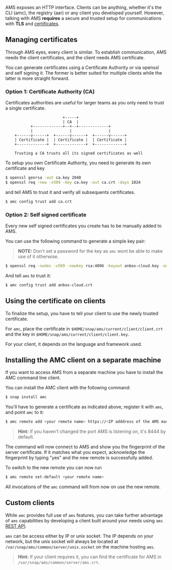 AMS exposes an HTTP interface. Clients can be anything, whether it's the CLI (amc), the registry (aar) or any client you developed yourself.
However, talking with AMS **requires** a secure and trusted setup for communications with **TLS** and [certificates](https://en.wikipedia.org/wiki/X.509).

## Managing certificates

Through AMS eyes, every client is similar. To establish communication, AMS needs the client certificates, and the client needs AMS certificate.

You can generate certificates using a Certificate Authority or via openssl and self signing it. The former is better suited for multiple clients while the latter is more straight forward.

### Option 1: Certificate Authority (CA)

Certificates authorities are useful for larger teams as you only need to trust a single certificate. 

```text
                         +-----+
                         | CA  |
           +-------------+--+--+-------------+
           |                |                |
    +------v------+  +------v------+  +------v------+
    | Certificate |  | Certificate |  | Certificate |
    +-------------+  +-------------+  +-------------+

    Trusting a CA trusts all its signed certificates as well
```

To setup you own Certificate Authority, you need to generate its own certificate and key

```bash
$ openssl genrsa -out ca.key 2048
$ openssl req -new -x509 -key ca.key -out ca.crt -days 1024
```

and tell AMS to trust it and verify all subsequents certificates.

```bash
$ amc config trust add ca.crt
```


### Option 2: Self signed certificate

Every new self signed certificates you create has to be manually added to AMS.

You can use the following command to generate a simple key pair:

> **NOTE:** Don't set a password for the key as `amc` wont be able to make use of it otherwise.

```bash
$ openssl req -nodes -x509 -newkey rsa:4096 -keyout anbox-cloud.key -out anbox-cloud.crt -days 365
```

And tell `ams` to trust it:

```bash
$ amc config trust add anbox-cloud.crt
```


## Using the certificate on clients

To finalize the setup, you have to tell your client to use the newly trusted certificate.

For `amc`, place the certificate in `$HOME/snap/ams/current/client/client.crt` and the key in `$HOME/snap/ams/current/client/client.key`.

For your client, it depends on the language and framework used.  

## Installing the AMC client on a separate machine

If you want to access AMS from a separate machine you have to install the AMC command line client.

You can install the AMC client with the following command:

```bash
$ snap install amc
```

You'll have to generate a certificate as indicated above, register it with `ams`, and point `amc` to it:

```bash
$ amc remote add <your remote name> https://<IP adddress of the AMS machine>:8444
```

> **Hint:** If you haven't changed the port AMS is listening on, it's 8444 by default.

The command will now connect to AMS and show you the fingerprint of the server certificate. If it matches what you expect, acknowledge the fingerprint by typing "yes" and the new remote is successfully added.

To switch to the new remote you can now run

```bash
$ amc remote set-default <your remote name>
```

All invocations of the `amc` command will from now on use the new remote.

## Custom clients

While `amc` provides full use of `ams` features, you can take further advantage of `ams` capabilities by developing a client built around your needs using `ams` [REST API](https://discourse.ubuntu.com/t/ams-rest-api-reference/17801).

`ams` can be access either by IP or unix socket.
The IP depends on your network, but the unix socket will always be located at `/var/snap/ams/common/server/unix.socket` on the machine hosting `ams`.

> **Hint:** If your client requires it, you can find the certificate for AMS in `/var/snap/ams/common/server/ams.crt`.

